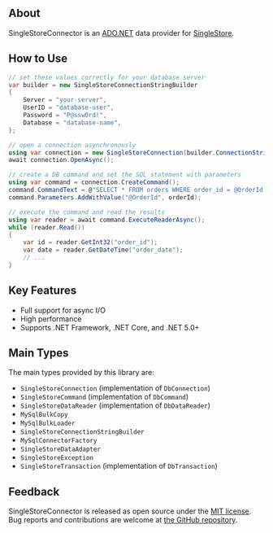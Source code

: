 ## About

SingleStoreConnector is an [ADO.NET](https://docs.microsoft.com/en-us/dotnet/framework/data/adonet/) data provider for [SingleStore](https://www.singlestore.com/).

## How to Use

```csharp
// set these values correctly for your database server
var builder = new SingleStoreConnectionStringBuilder
{
	Server = "your-server",
	UserID = "database-user",
	Password = "P@ssw0rd!",
	Database = "database-name",
};

// open a connection asynchronously
using var connection = new SingleStoreConnection(builder.ConnectionString);
await connection.OpenAsync();

// create a DB command and set the SQL statement with parameters
using var command = connection.CreateCommand();
command.CommandText = @"SELECT * FROM orders WHERE order_id = @OrderId;";
command.Parameters.AddWithValue("@OrderId", orderId);

// execute the command and read the results
using var reader = await command.ExecuteReaderAsync();
while (reader.Read())
{
	var id = reader.GetInt32("order_id");
	var date = reader.GetDateTime("order_date");
	// ...
}
```

## Key Features

* Full support for async I/O
* High performance
* Supports .NET Framework, .NET Core, and .NET 5.0+

## Main Types

The main types provided by this library are:

* `SingleStoreConnection` (implementation of `DbConnection`)
* `SingleStoreCommand` (implementation of `DbCommand`)
* `SingleStoreDataReader` (implementation of `DbDataReader`)
* `MySqlBulkCopy`
* `MySqlBulkLoader`
* `SingleStoreConnectionStringBuilder`
* `MySqlConnectorFactory`
* `SingleStoreDataAdapter`
* `SingleStoreException`
* `SingleStoreTransaction` (implementation of `DbTransaction`)

## Feedback

SingleStoreConnector is released as open source under the [MIT license](https://github.com/memsql/SingleStoreNETConnector/blob/master/LICENSE). Bug reports and contributions are welcome at [the GitHub repository](https://github.com/memsql/SingleStoreNETConnector/).
